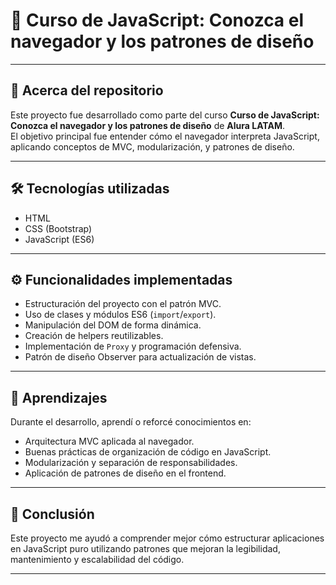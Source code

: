 # 📌 Curso de JavaScript: Conozca el navegador y los patrones de diseño

---

## 📂 Acerca del repositorio

Este proyecto fue desarrollado como parte del curso **Curso de JavaScript: Conozca el navegador y los patrones de diseño** de **Alura LATAM**.  
El objetivo principal fue entender cómo el navegador interpreta JavaScript, aplicando conceptos de MVC, modularización, y patrones de diseño.

---

## 🛠️ Tecnologías utilizadas

- HTML  
- CSS (Bootstrap)  
- JavaScript (ES6)

---

## ⚙️ Funcionalidades implementadas

- Estructuración del proyecto con el patrón MVC.  
- Uso de clases y módulos ES6 (`import`/`export`).  
- Manipulación del DOM de forma dinámica.  
- Creación de helpers reutilizables.  
- Implementación de `Proxy` y programación defensiva.  
- Patrón de diseño Observer para actualización de vistas.

---

## 🚀 Aprendizajes

Durante el desarrollo, aprendí o reforcé conocimientos en:

- Arquitectura MVC aplicada al navegador.  
- Buenas prácticas de organización de código en JavaScript.  
- Modularización y separación de responsabilidades.  
- Aplicación de patrones de diseño en el frontend.

---

## 🎯 Conclusión

Este proyecto me ayudó a comprender mejor cómo estructurar aplicaciones en JavaScript puro utilizando patrones que mejoran la legibilidad, mantenimiento y escalabilidad del código.

---

